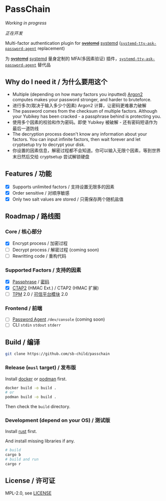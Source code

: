 # PassChain

*Working in progress*

*正在开发*

Multi-factor authentication plugin for ~~[systemd](https://syste.md/)~~ [systemd](https://systemd.io/) ([`systemd-tty-ask-password-agent`](https://www.freedesktop.org/software/systemd/man/latest/systemd-tty-ask-password-agent.html) replacement)

为 ~~[systemd](https://syste.md/)~~ [systemd](https://systemd.io/) 量身定制的 MFA(多因素验证) 插件，[`systemd-tty-ask-password-agent`](https://www.freedesktop.org/software/systemd/man/latest/systemd-tty-ask-password-agent.html) 替代品

## Why do I need it / 为什么要用这个

- Multiple (depending on how many factors you inputted) [Argon2](https://en.wikipedia.org/wiki/Argon2) computes makes your password stronger, and harder to bruteforce.
- 进行多次(取决于输入多少个因素) Argon2 计算，让密码更难暴力破解
- The password comes from the checksum of multiple factors. Although your Yubikey has been cracked - a passphrase behind is protecting you.
- 使用多个因素的校验和作为密码。即使 Yubikey 被破解 - 还有密码短语作为最后一道防线
- The decryption process doesn't know any information about your factors. You can input infinite factors, then wait forever and let cryptsetup try to decrypt your disk.
- 你设置的因素信息，解密过程都不会知道。你可以输入无限个因素，等到世界末日然后交给 cryptsetup 尝试解锁硬盘

## Features / 功能

- [x] Supports unlimited factors / 支持设置无限多的因素
- [x] Order sensitive / 对顺序敏感
- [x] Only two salt values are stored / 只需保存两个随机盐值

## Roadmap / 路线图

### Core / 核心部分

- [x] Encrypt process / 加密过程
- [ ] Decrypt process / 解密过程 (coming soon)
- [ ] Rewritting code / 重构代码

### Supported Factors / 支持的因素

- [x] [Passphrase](https://en.wikipedia.org/wiki/Passphrase) / [密码](https://zh.wikipedia.org/wiki/密碼片語)
- [x] [CTAP2](https://en.wikipedia.org/wiki/Client_to_Authenticator_Protocol) (HMAC Ext.) / CTAP2 (HMAC 扩展)
- [ ] [TPM](https://en.wikipedia.org/wiki/Trusted_Platform_Module) 2.0 / [可信平台模块](https://zh.wikipedia.org/wiki/%E4%BF%A1%E8%B3%B4%E5%B9%B3%E5%8F%B0%E6%A8%A1%E7%B5%84) 2.0

### Frontend / 前端

- [ ] [Password Agent](https://systemd.io/PASSWORD_AGENTS/) `/dev/console` (coming soon)
- [ ] CLI `stdin` `stdout` `stderr`

## Build / 编译

```sh
git clone https://github.com/sb-child/passchain
```

### Release (`musl` target) / 发布版

Install [docker](https://www.docker.com/) or [podman](https://podman.io/) first.

```sh
docker build -o build .
# or
podman build -o build .
```

Then check the `build` directory.

### Development (depend on your OS) / 测试版

Install [rust](https://www.rust-lang.org/) first.

And install missing libraries if any.

```sh
# build
cargo b
# build and run
cargo r
```

## License / 许可证

MPL-2.0, see [LICENSE](./LICENSE)
